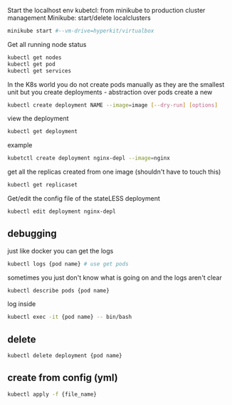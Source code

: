 Start the localhost env
kubetcl: from minikube to production cluster management
Minikube: start/delete localclusters
```bash
minikube start #--vm-drive=hyperkit/virtualbox
```

Get all running node status
```bash
kubectl get nodes
kubectl get pod 
kubectl get services
```

In the K8s world you do not create pods manually as they are the smallest unit but you create deployments - abstraction over pods
create a new
```bash
kubectl create deployment NAME --image=image [--dry-run] [options]
```
view the deployment
```bash
kubectl get deployment
```
example
```bash
kubetctl create deployment nginx-depl --image=nginx
```
get all the replicas created from one image (shouldn't have to touch this)
```bash
kubectl get replicaset
```
Get/edit the config file of the stateLESS deployment
```bash
kubectl edit deployment nginx-depl
```

## debugging
just like docker you can get the logs
```bash
kubectl logs {pod name} # use get pods
```
sometimes you just don't know what is going on and the logs aren't clear
```bash
kubectl describe pods {pod name}
```
log inside
```bash
kubectl exec -it {pod name} -- bin/bash
```
## delete 
```bash
kubectl delete deployment {pod name}
```

## create from config (yml)
```bash
kubectl apply -f {file_name} 
```



